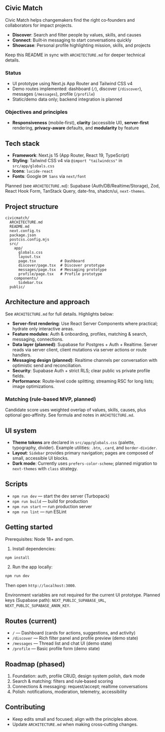 ## Civic Match

Civic Match helps changemakers find the right co‑founders and collaborators for impact projects.

- **Discover**: Search and filter people by values, skills, and causes
- **Connect**: Built‑in messaging to start conversations quickly
- **Showcase**: Personal profile highlighting mission, skills, and projects

Keep this README in sync with `ARCHITECTURE.md` for deeper technical details.

### Status

- UI prototype using Next.js App Router and Tailwind CSS v4
- Demo routes implemented: dashboard (`/`), discover (`/discover`), messages (`/messages`), profile (`/profile`)
- Static/demo data only; backend integration is planned

### Objectives and principles

- **Responsiveness** (mobile‑first), **clarity** (accessible UI), **server‑first** rendering, **privacy‑aware** defaults, and **modularity** by feature

## Tech stack

- **Framework**: Next.js 15 (App Router, React 19, TypeScript)
- **Styling**: Tailwind CSS v4 via `@import "tailwindcss"` in `src/app/globals.css`
- **Icons**: `lucide-react`
- **Fonts**: Google `DM Sans` via `next/font`

Planned (see `ARCHITECTURE.md`): Supabase (Auth/DB/Realtime/Storage), Zod, React Hook Form, TanStack Query, date-fns, shadcn/ui, `next-themes`.

## Project structure

```
civicmatch/
  ARCHITECTURE.md
  README.md
  next.config.ts
  package.json
  postcss.config.mjs
  src/
    app/
      globals.css
      layout.tsx
      page.tsx           # Dashboard
      discover/page.tsx  # Discover prototype
      messages/page.tsx  # Messaging prototype
      profile/page.tsx   # Profile prototype
    components/
      Sidebar.tsx
  public/
```

## Architecture and approach

See `ARCHITECTURE.md` for full details. Highlights below:

- **Server‑first rendering**: Use React Server Components where practical; hydrate only interactive areas.
- **Feature modules**: Auth & onboarding, profiles, matching & search, messaging, connections.
- **Data layer (planned)**: Supabase for Postgres + Auth + Realtime. Server reads via server client, client mutations via server actions or route handlers.
- **Messaging design (planned)**: Realtime channels per conversation with optimistic send and reconciliation.
- **Security**: Supabase Auth + strict RLS; clear public vs private profile fields.
- **Performance**: Route‑level code splitting; streaming RSC for long lists; image optimizations.

### Matching (rule‑based MVP, planned)

Candidate score uses weighted overlap of values, skills, causes, plus optional geo‑affinity. See formula and notes in `ARCHITECTURE.md`.

## UI system

- **Theme tokens** are declared in `src/app/globals.css` (palette, typography, divider). Example utilities: `.btn`, `.card`, and `border-divider`.
- **Layout**: `Sidebar` provides primary navigation; pages are composed of small, accessible UI blocks.
- **Dark mode**: Currently uses `prefers-color-scheme`; planned migration to `next-themes` with `class` strategy.

## Scripts

- `npm run dev` — start the dev server (Turbopack)
- `npm run build` — build for production
- `npm run start` — run production server
- `npm run lint` — run ESLint

## Getting started

Prerequisites: Node 18+ and npm.

1) Install dependencies:

```bash
npm install
```

2) Run the app locally:

```bash
npm run dev
```

Then open `http://localhost:3000`.

Environment variables are not required for the current UI prototype. Planned keys (Supabase path): `NEXT_PUBLIC_SUPABASE_URL`, `NEXT_PUBLIC_SUPABASE_ANON_KEY`.

## Routes (current)

- `/` — Dashboard (cards for actions, suggestions, and activity)
- `/discover` — Rich filter panel and profile preview (demo state)
- `/messages` — Thread list and chat UI (demo state)
- `/profile` — Basic profile form (demo state)

## Roadmap (phased)

1. Foundation: auth, profile CRUD, design system polish, dark mode
2. Search & matching: filters and rule‑based scoring
3. Connections & messaging: request/accept; realtime conversations
4. Polish: notifications, moderation, telemetry, accessibility

## Contributing

- Keep edits small and focused; align with the principles above.
- Update `ARCHITECTURE.md` when making cross‑cutting changes.

